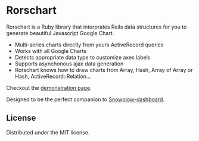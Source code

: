 Rorschart
=========

Rorschart is a Ruby library that interprates Rails data structures for you to generate beautiful Javascript Google Chart.

* Multi-series charts directly from yours ActiveRecord queries
* Works with all Google Charts
* Detects appropriate data type to customize axes labels
* Supports asynchonous ajax data generation
* Rorschart knows how to draw charts from Array, Hash, Array of Array or Hash, ActiveRecord::Relation...

Checkout the [demonstration page](http://viadeo.github.io/rorschart).

Designed to be the perfect companion to [Snowplow-dashboard](https://github.com/viadeo/snowplow-dashboard).

## License

Distributed under the MIT license.
